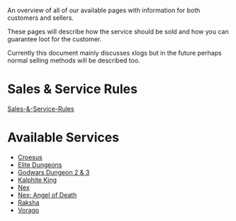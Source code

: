 An overview of all of our available pages with information for both customers and sellers.

These pages will describe how the service should be sold and how you can guarantee loot for the customer.

Currently this document mainly discusses xlogs but in the future perhaps normal selling methods will be described too.

# Sales & Service Rules
[Sales-&-Service-Rules](/Sales-&-Service-Rules)

# Available Services
- [Croesus](/Croesus)
- [Elite Dungeons](/Elite-Dungeons)
- [Godwars Dungeon 2 & 3](/Godwars-Dungeon-2-&-3)
- [Kalphite King](/Kalphite-King)
- [Nex](/Nex)
- [Nex: Angel of Death](/Nex:-Angel-of-Death)
- [Raksha](/Raksha)
- [Vorago](/Vorago)